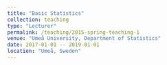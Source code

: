 ```yaml
---
title: "Basic Statistics"
collection: teaching
type: "Lecturer"
permalink: /teaching/2015-spring-teaching-1
venue: "Umeå University, Department of Statistics"
date: 2017-01-01 -- 2019-01-01
location: "Umeå, Sweden"
---
```

